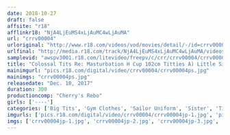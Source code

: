 ```yaml
---
date: 2018-10-27
draft: false
affsite: "r18"
afflinkr18: "NjA4LjEuMS4xLjAuMC4wLjAuMA"
url: "crrv00004"
urloriginal: "http://www.r18.com/videos/vod/movies/detail/-/id=crrv00004"
urlfinal: "http://media.r18.com/track/NjA4LjEuMS4xLjAuMC4wLjAuMA/videos/vod/movies/detail/-/id=crrv00004"
samplevid: "awspv3001.r18.com/litevideo/freepv/c/crr/crrv00004/crrv00004_dmb_w.mp4"
title: "Colossal Tits Re: Masturbation H Cup 102cm Titties A) Little Sister Big Lolita Titties B) When Big Tits Are Appreciated"
mainimgurl: "pics.r18.com/digital/video/crrv00004/crrv00004ps.jpg"
mainimgs: "crrv00004ps.jpg"
releasedate: "Dec. 10, 2017"
duration: 300
productioncomp: "Cherry's Rebo"
girls: ['----']
categories: ['Big Tits', 'Gym Clothes', 'Sailor Uniform', 'Sister', 'Titty Fuck', 'Hi-Def']
imgurls: ['pics.r18.com/digital/video/crrv00004/crrv00004jp-1.jpg', 'pics.r18.com/digital/video/crrv00004/crrv00004jp-2.jpg', 'pics.r18.com/digital/video/crrv00004/crrv00004jp-3.jpg', 'pics.r18.com/digital/video/crrv00004/crrv00004jp-4.jpg', 'pics.r18.com/digital/video/crrv00004/crrv00004jp-5.jpg', 'pics.r18.com/digital/video/crrv00004/crrv00004jp-6.jpg', 'pics.r18.com/digital/video/crrv00004/crrv00004jp-7.jpg', 'pics.r18.com/digital/video/crrv00004/crrv00004jp-8.jpg', 'pics.r18.com/digital/video/crrv00004/crrv00004jp-9.jpg', 'pics.r18.com/digital/video/crrv00004/crrv00004jp-10.jpg', 'pics.r18.com/digital/video/crrv00004/crrv00004jp-11.jpg', 'pics.r18.com/digital/video/crrv00004/crrv00004jp-12.jpg', 'pics.r18.com/digital/video/crrv00004/crrv00004jp-13.jpg', 'pics.r18.com/digital/video/crrv00004/crrv00004jp-14.jpg', 'pics.r18.com/digital/video/crrv00004/crrv00004jp-15.jpg', 'pics.r18.com/digital/video/crrv00004/crrv00004jp-16.jpg', 'pics.r18.com/digital/video/crrv00004/crrv00004jp-17.jpg', 'pics.r18.com/digital/video/crrv00004/crrv00004jp-18.jpg', 'pics.r18.com/digital/video/crrv00004/crrv00004jp-19.jpg', 'pics.r18.com/digital/video/crrv00004/crrv00004jp-20.jpg']
imgs: ['crrv00004jp-1.jpg', 'crrv00004jp-2.jpg', 'crrv00004jp-3.jpg', 'crrv00004jp-4.jpg', 'crrv00004jp-5.jpg', 'crrv00004jp-6.jpg', 'crrv00004jp-7.jpg', 'crrv00004jp-8.jpg', 'crrv00004jp-9.jpg', 'crrv00004jp-10.jpg', 'crrv00004jp-11.jpg', 'crrv00004jp-12.jpg', 'crrv00004jp-13.jpg', 'crrv00004jp-14.jpg', 'crrv00004jp-15.jpg', 'crrv00004jp-16.jpg', 'crrv00004jp-17.jpg', 'crrv00004jp-18.jpg', 'crrv00004jp-19.jpg', 'crrv00004jp-20.jpg']
---
```

